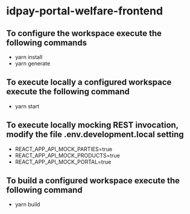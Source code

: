 # idpay-portal-welfare-frontend

## To configure the workspace execute the following commands
- yarn install
- yarn generate

## To execute locally a configured workspace execute the following command
- yarn start

## To execute locally mocking REST invocation, modify the file .env.development.local setting
- REACT_APP_API_MOCK_PARTIES=true
- REACT_APP_API_MOCK_PRODUCTS=true
- REACT_APP_API_MOCK_PORTAL=true

## To build a configured workspace execute the following command
- yarn build